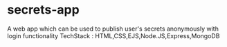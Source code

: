 # secrets-app
A web app which can be used to publish user's secrets anonymously with login functionality
TechStack : HTML,CSS,EJS,Node.JS,Express,MongoDB
